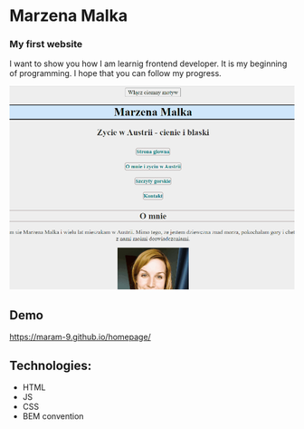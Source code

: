 # Marzena Malka
### My first website
I want to show you how I am learnig frontend developer. 
It is my beginning of programming.
I hope that you can follow my progress. 


![animation](images/Animation.gif)

## Demo

https://maram-9.github.io/homepage/

## Technologies:
- HTML
- JS
- CSS
- BEM convention
